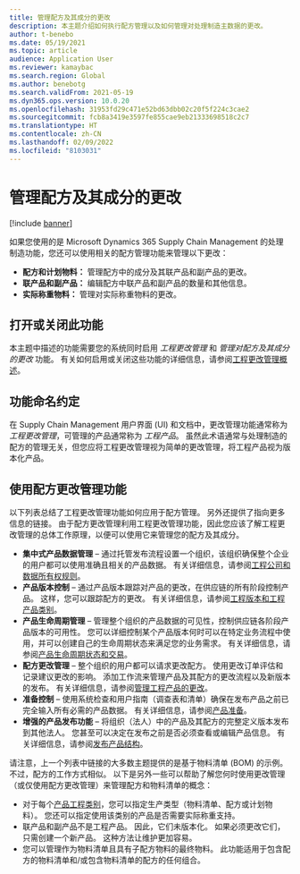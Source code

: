 ```yaml
---
title: 管理配方及其成分的更改
description: 本主题介绍如何执行配方管理以及如何管理对处理制造主数据的更改。
author: t-benebo
ms.date: 05/19/2021
ms.topic: article
audience: Application User
ms.reviewer: kamaybac
ms.search.region: Global
ms.author: benebotg
ms.search.validFrom: 2021-05-19
ms.dyn365.ops.version: 10.0.20
ms.openlocfilehash: 31953fd29c471e52bd63dbb02c20f5f224c3cae2
ms.sourcegitcommit: fcb8a3419e3597fe855cae9eb21333698518c2c7
ms.translationtype: HT
ms.contentlocale: zh-CN
ms.lasthandoff: 02/09/2022
ms.locfileid: "8103031"
---
```

# <a name="manage-changes-in-formulas-and-their-ingredients"></a>管理配方及其成分的更改

[!include [banner](../includes/banner.md)]

如果您使用的是 Microsoft Dynamics 365 Supply Chain Management 的处理制造功能，您还可以使用相关的配方管理功能来管理以下更改：

- **配方和计划物料：** 管理配方中的成分及其联产品和副产品的更改。
- **联产品和副产品：** 编辑配方中联产品和副产品的数量和其他信息。
- **实际称重物料：** 管理对实际称重物料的更改。

## <a name="turn-this-feature-on-or-off"></a>打开或关闭此功能

本主题中描述的功能需要您的系统同时启用 *工程更改管理* 和 *管理对配方及其成分的更改* 功能。 有关如何启用或关闭这些功能的详细信息，请参阅[工程更改管理概述](product-engineering-overview.md)。

## <a name="feature-naming-conventions"></a>功能命名约定

在 Supply Chain Management 用户界面 (UI) 和文档中，更改管理功能通常称为 *工程更改管理*，可管理的产品通常称为 *工程产品*。 虽然此术语通常与处理制造的配方的管理无关，但您应将工程更改管理视为简单的更改管理，将工程产品视为版本化产品。

## <a name="work-with-formula-change-management-features"></a>使用配方更改管理功能

以下列表总结了工程更改管理功能如何应用于配方管理。 另外还提供了指向更多信息的链接。 由于配方更改管理利用工程更改管理功能，因此您应该了解工程更改管理的总体工作原理，以便可以使用它来管理您的配方及其成分。

- **集中式产品数据管理** – 通过托管发布流程设置一个组织，该组织确保整个企业的用户都可以使用准确且相关的产品数据。 有关详细信息，请参阅[工程公司和数据所有权规则](engineering-org-data-ownership-rules.md)。
- **产品版本控制** – 通过产品版本跟踪对产品的更改，在供应链的所有阶段控制产品。 这样，您可以跟踪配方的更改。 有关详细信息，请参阅[工程版本和工程产品类别](engineering-versions-product-category.md)。
- **产品生命周期管理** – 管理整个组织的产品数据的可见性，控制供应链各阶段产品版本的可用性。 您可以详细控制某个产品版本何时可以在特定业务流程中使用，并可以创建自己的生命周期状态来满足您的业务需求。 有关详细信息，请参阅[产品生命周期状态和交易](product-lifecycle-state-transactions.md)。
- **配方更改管理** – 整个组织的用户都可以请求更改配方。 使用更改订单评估和记录建议更改的影响。 添加工作流来管理产品及其配方的更改流程以及新版本的发布。 有关详细信息，请参阅[管理工程产品的更改](engineering-change-management.md)。
- **准备控制** – 使用系统检查和用户指南（调查表和清单）确保在发布产品之前已完全输入所有必需的产品数据。 有关详细信息，请参阅[产品准备](product-readiness.md)。
- **增强的产品发布功能** – 将组织（法人）中的产品及其配方的完整定义版本发布到其他法人。 您甚至可以决定在发布之前是否必须查看或编辑产品信息。 有关详细信息，请参阅[发布产品结构](release-product-structure.md)。

请注意，上一个列表中链接的大多数主题提供的是基于物料清单 (BOM) 的示例。 不过，配方的工作方式相似。 以下是另外一些可以帮助了解您何时使用更改管理（或仅使用配方更改管理）来管理配方和物料清单的概念：

- 对于每个[产品工程类别](engineering-versions-product-category.md)，您可以指定生产类型（物料清单、配方或计划物料）。 您还可以指定使用该类别的产品是否需要实际称重支持。
- 联产品和副产品不是工程产品。 因此，它们未版本化。 如果必须更改它们，只需创建一个新产品。 这种方法让维护更加容易。
- 您可以管理作为物料清单且具有子配方物料的最终物料。 此功能适用于包含配方的物料清单和/或包含物料清单的配方的任何组合。
